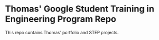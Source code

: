 # Thomas' Google Student Training in Engineering Program Repo

This repo contains Thomas' portfolio and STEP projects.